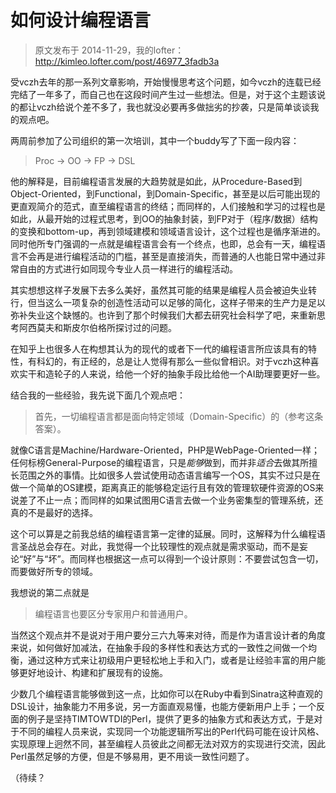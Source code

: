 # 如何设计编程语言

> 原文发布于 2014-11-29，我的lofter：http://kimleo.lofter.com/post/46977_3fadb3a

受vczh去年的那一系列文章影响，开始慢慢思考这个问题，如今vczh的连载已经完结了一年多了，而自己也在这段时间产生过一些想法。但是，对于这个主题该说的都让vczh给说个差不多了，我也就没必要再多做拙劣的抄袭，只是简单谈谈我的观点吧。

两周前参加了公司组织的第一次培训，其中一个buddy写了下面一段内容：

> Proc -> OO -> FP -> DSL

他的解释是，目前编程语言发展的大趋势就是如此，从Procedure-Based到Object-Oriented，到Functional，到Domain-Specific，甚至是以后可能出现的更直观简介的范式，直至编程语言的终结；而同样的，人们接触和学习的过程也是如此，从最开始的过程式思考，到OO的抽象封装，到FP对于（程序/数据）结构的变换和bottom-up，再到领域建模和领域语言设计，这个过程也是循序渐进的。同时他所专门强调的一点就是编程语言会有一个终点，也即，总会有一天，编程语言不会再是进行编程活动的门槛，甚至是直接消失，而普通的人也能日常中通过非常自由的方式进行如同现今专业人员一样进行的编程活动。

其实想想这样子发展下去多么美好，虽然其可能的结果是编程人员会被迫失业转行，但当这么一项复杂的创造性活动可以足够的简化，这样子带来的生产力是足以弥补失业这个缺憾的。也许到了那个时候我们大都去研究社会科学了吧，来重新思考阿西莫夫和斯皮尔伯格所探讨过的问题。

在知乎上也很多人在构想其认为的现代的或者下一代的编程语言所应该具有的特性，有科幻的，有正经的，总是让人觉得有那么一些似曾相识。对于vczh这种喜欢实干和造轮子的人来说，给他一个好的抽象手段比给他一个AI助理要更好一些。

结合我的一些经验，我先说下面几个观点吧：

> 首先，一切编程语言都是面向特定领域（Domain-Specific）的（参考这条答案）。
      

就像C语言是Machine/Hardware-Oriented，PHP是WebPage-Oriented一样；任何标榜General-Purpose的编程语言，只是*能够*做到，而并非*适合*去做其所擅长范围之外的事情。比如很多人尝试使用动态语言编写一个OS，其实不过只是在做一个简单的OS建模，距离真正的能够稳定运行且有效的管理软硬件资源的OS来说差了不止一点；而同样的如果试图用C语言去做一个业务密集型的管理系统，还真的不是最好的选择。

这个可以算是之前我总结的编程语言第一定律的延展。同时，这解释为什么编程语言圣战总会存在。对此，我觉得一个比较理性的观点就是需求驱动，而不是妄论“好”与“坏”。而同样也根据这一点可以得到一个设计原则：不要尝试包含一切，而要做好所专的领域。

我想说的第二点就是

> 编程语言也要区分专家用户和普通用户。

当然这个观点并不是说对于用户要分三六九等来对待，而是作为语言设计者的角度来说，如何做好加减法，在抽象手段的多样性和表达方式的一致性之间做一个均衡，通过这种方式来让初级用户更轻松地上手和入门，或者是让经验丰富的用户能够更好地设计、构建和扩展现有的设施。

少数几个编程语言能够做到这一点，比如你可以在Ruby中看到Sinatra这种直观的DSL设计，抽象能力不用多说，另一方面直观易懂，也能方便新用户上手；一个反面的例子是坚持TIMTOWTDI的Perl，提供了更多的抽象方式和表达方式，于是对于不同的编程人员来说，实现同一个功能逻辑所写出的Perl代码可能在设计风格、实现原理上迥然不同，甚至编程人员彼此之间都无法对双方的实现进行交流，因此Perl虽然足够的方便，但是不够易用，更不用谈一致性问题了。

（待续？